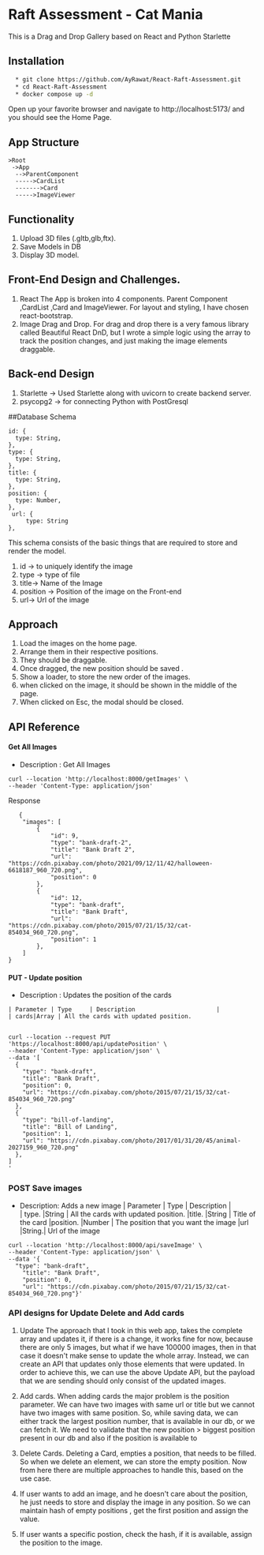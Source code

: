 # Raft Assessment - Cat Mania

This is a Drag and Drop Gallery based on React and Python Starlette

## Installation

```bash
  * git clone https://github.com/AyRawat/React-Raft-Assessment.git
  * cd React-Raft-Assessment
  * docker compose up -d
```

Open up your favorite browser and navigate to http://localhost:5173/ and you should see the Home Page.

## App Structure

```
>Root
 ->App
  -->ParentComponent
  ----->CardList
  ------->Card
  ----->ImageViewer
```

## Functionality

1. Upload 3D files (.gltb,glb,ftx).
2. Save Models in DB
3. Display 3D model.

## Front-End Design and Challenges.

1. React
   The App is broken into 4 components. Parent Component ,CardList ,Card and ImageViewer. For layout and styling, I have chosen react-bootstrap.
2. Image Drag and Drop.
   For drag and drop there is a very famous library called Beautiful React DnD, but I wrote a simple logic using the array to track the position changes, and just making the image elements draggable.

## Back-end Design

1. Starlette -> Used Starlette along with uvicorn to create backend server.
2. psycopg2 -> for connecting Python with PostGresql

##Database Schema

    id: {
      type: String,
    },
    type: {
      type: String,
    },
    title: {
      type: String,
    },
    position: {
      type: Number,
    },
     url: {
         type: String
    },

This schema consists of the basic things that are required to store and render the model.

1. id -> to uniquely identify the image
2. type -> type of file
3. title-> Name of the Image
4. position -> Position of the image on the Front-end
5. url-> Url of the image

## Approach

1. Load the images on the home page.
2. Arrange them in their respective positions.
3. They should be draggable.
4. Once dragged, the new position should be saved .
5. Show a loader, to store the new order of the images.
6. when clicked on the image, it should be shown in the middle of the page.
7. When clicked on Esc, the modal should be closed.

## API Reference

#### Get All Images

- Description : Get All Images

```
curl --location 'http://localhost:8000/getImages' \
--header 'Content-Type: application/json'
```

Response

```
   {
    "images": [
        {
            "id": 9,
            "type": "bank-draft-2",
            "title": "Bank Draft 2",
            "url": "https://cdn.pixabay.com/photo/2021/09/12/11/42/halloween-6618187_960_720.png",
            "position": 0
        },
        {
            "id": 12,
            "type": "bank-draft",
            "title": "Bank Draft",
            "url": "https://cdn.pixabay.com/photo/2015/07/21/15/32/cat-854034_960_720.png",
            "position": 1
        },
    ]
}

```

#### PUT - Update position

- Description : Updates the position of the cards

```
| Parameter | Type     | Description                       |
| cards|Array | All the cards with updated position.


```

```
curl --location --request PUT 'https://localhost:8000/api/updatePosition' \
--header 'Content-Type: application/json' \
--data '[
  {
    "type": "bank-draft",
    "title": "Bank Draft",
    "position": 0,
    "url": "https://cdn.pixabay.com/photo/2015/07/21/15/32/cat-854034_960_720.png"
  },
  {
    "type": "bill-of-landing",
    "title": "Bill of Landing",
    "position": 1,
    "url": "https://cdn.pixabay.com/photo/2017/01/31/20/45/animal-2027159_960_720.png"
  },
]
'
```

### POST Save images

- Description: Adds a new image
  | Parameter | Type | Description |  
  | type. |String | All the cards with updated position.
  |title. |String | Title of the card
  |position. |Number | The position that you want the image
  |url |String.| Url of the image

```
curl --location 'http://localhost:8000/api/saveImage' \
--header 'Content-Type: application/json' \
--data '{
  "type": "bank-draft",
    "title": "Bank Draft",
    "position": 0,
    "url": "https://cdn.pixabay.com/photo/2015/07/21/15/32/cat-854034_960_720.png"}'
```

### API designs for Update Delete and Add cards

1. Update
   The approach that I took in this web app, takes the complete array and updates it, if there is a change, it works fine for now, because there are only 5 images, but what if we have 100000 images, then in that case it doesn't make sense to update the whole array. Instead, we can create an API that updates only those elements that were updated.
   In order to achieve this, we can use the above Update API, but the payload that we are sending should only consist of the updated images.

2. Add cards.
   When adding cards the major problem is the position parameter. We can have two images with same url or title but we cannot have two images with same position. So, while saving data, we can either track the largest position number, that is available in our db, or we can fetch it. We need to validate that the new position > biggest position present in our db and also if the position is available to

3. Delete Cards.
   Deleting a Card, empties a position, that needs to be filled. So when we delete an element, we can store the empty position. Now from here there are multiple approaches to handle this, based on the use case.

4. If user wants to add an image, and he doesn't care about the position, he just needs to store and display the image in any position. So we can maintain hash of empty positions , get the first position and assign the value.

5. If user wants a specific postion, check the hash, if it is available, assign the position to the image.
